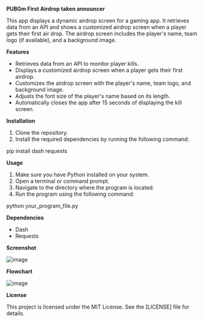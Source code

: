 **PUBGm First Airdrop taken announcer**

This app displays a dynamic airdrop screen for a gaming app. It retrieves data from an API and shows a customized airdrop screen when a player gets their first air drop. The airdrop screen includes the player's name, team logo (if available), and a background image.

**Features**

-   Retrieves data from an API to monitor player kills.
-   Displays a customized airdrop screen when a player gets their first airdrop.
-   Customizes the airdrop screen with the player's name, team logo, and background image.
-   Adjusts the font size of the player's name based on its length.
-   Automatically closes the app after 15 seconds of displaying the kill screen.

**Installation**

1.  Clone the repository.
2.  Install the required dependencies by running the following command:

pip install dash requests

**Usage**

1.  Make sure you have Python installed on your system.
2.  Open a terminal or command prompt.
3.  Navigate to the directory where the program is located.
4.  Run the program using the following command:

python your_program_file.py

**Dependencies**

-   Dash
-   Requests

**Screenshot**

![image](https://github.com/NotJeket/PUBGm-First-Airdrop/assets/37781149/d450b4e8-3bd1-40ea-9df6-358f53b9256a)


**Flowchart**

![image](https://github.com/NotJeket/PUBGm-First-Airdrop/assets/37781149/bf63ee48-bc3f-482c-a461-8c2a93dc1b16)


**License**

This project is licensed under the MIT License. See the [LICENSE] file for details.
